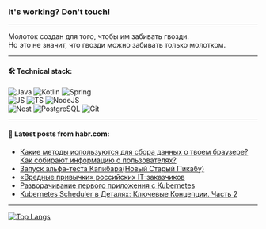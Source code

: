 ### It's working? Don't touch!

---
Молоток создан для того, чтобы им забивать гвозди. <br>
Но это не значит, что гвозди можно забивать только молотком.

---

#### 🛠️ Technical stack:

![Java](https://img.shields.io/badge/Java-informational?logo=Oracle&style=flat&logoColor=white&color=FF4500)
![Kotlin](https://img.shields.io/badge/Kotlin-informational?logo=Kotlin&style=flat&logoColor=white&color=774D97)
![Spring](https://img.shields.io/badge/SpringBoot-informational?logo=SpringBoot&style=flat&logoColor=white&color=6DB33F) <br>
![JS](https://img.shields.io/badge/JS-informational?logo=javaScript&style=flat&logoColor=black&color=F7Df1E)
![TS](https://img.shields.io/badge/TypeScript-informational?logo=typeScript&style=flat&logoColor=black&color=0667A8)
![NodeJS](https://img.shields.io/badge/NodeJS-informational?logo=node.js&style=flat&logoColor=white&color=70A760) <br>
![Nest](https://img.shields.io/badge/NestJS-informational?logo=NestJS&style=flat&logoColor=white&color=E0234E)
![PostgreSQL](https://img.shields.io/badge/PostgreSQL-informational?logo=PostgreSQL&style=flat&logoColor=white&color=DAA520)
![Git](https://img.shields.io/badge/Git-informational?logo=git&style=flat&logoColor=white&color=778899)

___

#### 💬 Latest posts from habr.com:

<!-- BLOG-POST-LIST:START -->
- [Какие методы используются для сбора данных о твоем браузере? Как собирают информацию о пользователях?](https://habr.com/ru/articles/773242/?utm_source=habrahabr&utm_medium=rss&utm_campaign=773242)
- [Запуск альфа-теста Капибара&lpar;Новый Старый Пикабу&rpar;](https://habr.com/ru/articles/773234/?utm_source=habrahabr&utm_medium=rss&utm_campaign=773234)
- [«Вредные привычки» российских IT-заказчиков](https://habr.com/ru/companies/modusbi/articles/773206/?utm_source=habrahabr&utm_medium=rss&utm_campaign=773206)
- [Разворачивание первого приложения с Kubernetes](https://habr.com/ru/companies/quillis/articles/773198/?utm_source=habrahabr&utm_medium=rss&utm_campaign=773198)
- [Kubernetes Scheduler в Деталях: Ключевые Концепции. Часть 2](https://habr.com/ru/companies/otus/articles/771136/?utm_source=habrahabr&utm_medium=rss&utm_campaign=771136)
<!-- BLOG-POST-LIST:END -->

---
[![Top Langs](https://github-readme-stats-git-master-advtsetting-gmailcom.vercel.app/api/top-langs/?username=zloylis&langs_count=10&hide_title=false&title_color=e6edf3&size_weight=0.5&count_weight=0.5&layout=compact&hide_border=true&theme=dracula)](https://github.com/zloylis)

<!-- ![GitHub stats](https://github-readme-stats-git-master-advtsetting-gmailcom.vercel.app/api?username=zloylis&show_icons=true&hide_border=true&theme=dracula&hide_title=true&include_all_commits=true&count_private=true&hide=contribs&hide_rank=true) -->
